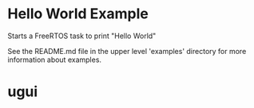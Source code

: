 # Hello World Example

Starts a FreeRTOS task to print "Hello World"

See the README.md file in the upper level 'examples' directory for more information about examples.
# ugui
